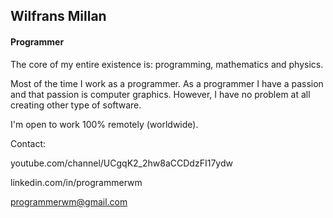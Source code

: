 <h2>Wilfrans Millan</h2>
<h4>Programmer</h4>
<p></p>
The core of my entire existence is: programming, mathematics and physics.
<p></p>
Most of the time I work as a programmer. As a programmer I have a passion and that passion is computer graphics. However, I have no problem at all creating other type of software. 
<p></p>
I'm open to work 100% remotely (worldwide).
<p></p>
Contact:<p>
  
youtube.com/channel/UCgqK2_2hw8aCCDdzFI17ydw 

linkedin.com/in/programmerwm

programmerwm@gmail.com
